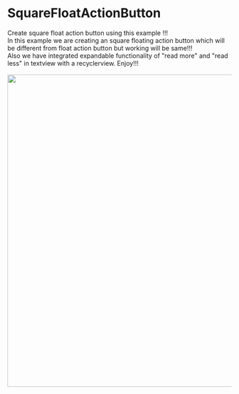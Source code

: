 # SquareFloatActionButton
Create square float action button using this example !!!
<br/>
In this example we are creating an square floating action button which will be different from float action button but working will be same!!!
<br/>
Also we have integrated expandable functionality of "read more" and "read less" in textview with a recyclerview.
Enjoy!!!
<br/>
<br>
<img height="700" src= "https://cloud.githubusercontent.com/assets/11073070/21562125/e3a777e6-ce9b-11e6-9dbc-cd1e5dfa5a96.gif"/>
</br>
